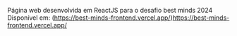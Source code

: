 Página web desenvolvida em ReactJS para o desafio best minds 2024  
Disponível em: (https://best-minds-frontend.vercel.app/)https://best-minds-frontend.vercel.app/
